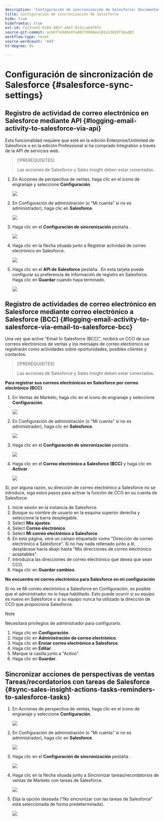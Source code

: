 ```yaml
---
description: 'Configuración de sincronización de Salesforce: Documentos de Marketo: Documentación del producto'
title: Configuración de sincronización de Salesforce
hide: true
hidefromtoc: true
exl-id: fa13ced2-6184-485f-a0ef-813ccab4f0fe
source-git-commit: acb077e9d6e9fa4027d660ee182a13820f16ad83
workflow-type: tm+mt
source-wordcount: '443'
ht-degree: 0%

---
```


# Configuración de sincronización de Salesforce {#salesforce-sync-settings}

## Registro de actividad de correo electrónico en Salesforce mediante API {#logging-email-activity-to-salesforce-via-api}

Esta funcionalidad requiere que esté en la edición Enterprise/Unlimited de Salesforce o en la edición Professional si ha comprado Integration a través de la API de servicios web.

>[!PREREQUISITES]
>
>Las acciones de Salesforce y Sales Insight deben estar conectadas.

1. En Acciones de perspectiva de ventas, haga clic en el icono de engranaje y seleccione **Configuración**.

   ![](assets/salesforce-sync-settings-1.png)

1. En Configuración de administración (o &quot;Mi cuenta&quot; si no es administrador), haga clic en **Salesforce**.

   ![](assets/salesforce-sync-settings-2.png)

1. Haga clic en el **Configuración de sincronización** pestaña .

   ![](assets/salesforce-sync-settings-3.png)

1. Haga clic en la flecha situada junto a Registrar actividad de correo electrónico en Salesforce.

   ![](assets/salesforce-sync-settings-4.png)

1. Haga clic en el **API de Salesforce** pestaña . En esta tarjeta puede configurar su preferencia de información de registro en Salesforce. Haga clic en **Guardar** cuando haya terminado.

   ![](assets/salesforce-sync-settings-5.png)

## Registro de actividades de correo electrónico en Salesforce mediante correo electrónico a Salesforce (BCC) {#logging-email-activity-to-salesforce-via-email-to-salesforce-bcc}

Una vez que active &quot;Email to Salesforce (BCC)&quot;, recibirá un CCO de sus correos electrónicos de ventas y los mensajes de correo electrónico se registrarán como actividades sobre oportunidades, posibles clientes y contactos.

>[!PREREQUISITES]
>
>Las acciones de Salesforce y Sales Insight deben estar conectadas.

**Para registrar sus correos electrónicos en Salesforce por correo electrónico (BCC)**

1. En Ventas de Marketo, haga clic en el icono de engranaje y seleccione **Configuración**.

   ![](assets/salesforce-sync-settings-6.png)

1. En Configuración de administración (o &quot;Mi cuenta&quot; si no es administrador), haga clic en **Salesforce**.

   ![](assets/salesforce-sync-settings-7.png)

1. Haga clic en el **Configuración de sincronización** pestaña .

   ![](assets/salesforce-sync-settings-8.png)

1. Haga clic en el **Correo electrónico a Salesforce (BCC)** y haga clic en **Activar**.

   ![](assets/salesforce-sync-settings-9.png)

Si, por alguna razón, su dirección de correo electrónico a Salesforce no se introduce, siga estos pasos para activar la función de CCO en su cuenta de Salesforce:

1. Inicie sesión en la instancia de Salesforce.
1. Busque su nombre de usuario en la esquina superior derecha y seleccione la barra desplegable.
1. Select **Mis ajustes**.
1. Select **Correo electrónico**.
1. Select **Mi correo electrónico a Salesforce**.
1. En esta página, verá un campo etiquetado como &quot;Dirección de correo electrónico a Salesforce&quot;. Si no hay nada rellenado junto a él, desplácese hacia abajo hasta &quot;Mis direcciones de correo electrónico aceptables&quot;.
1. Introduzca las direcciones de correo electrónico que desea que sean CCO.
1. Haga clic en **Guardar cambios**.

**No encuentro mi correo electrónico para Salesforce en mi configuración**

Si no ve Mi correo electrónico a Salesforce en Configuración, es posible que el administrador no lo haya habilitado. Esto puede ocurrir si su equipo es nuevo en Salesforce o si su equipo nunca ha utilizado la dirección de CCO que proporciona Salesforce.

>[!NOTE]
>
>Necesitará privilegios de administrador para configurarlo.

1. Haga clic en **Configuración**.
1. Haga clic en **Administración de correo electrónico**.
1. Haga clic en **Enviar correo electrónico a Salesforce**.
1. Haga clic en **Editar**.
1. Marque la casilla junto a &quot;Activo&quot;.
1. Haga clic en **Guardar**.

## Sincronizar acciones de perspectivas de ventas Tareas/recordatorios con tareas de Salesforce {#sync-sales-insight-actions-tasks-reminders-to-salesforce-tasks}

1. En Acciones de perspectiva de ventas, haga clic en el icono de engranaje y seleccione **Configuración**.

   ![](assets/salesforce-sync-settings-10.png)

1. En Configuración de administración (o &quot;Mi cuenta&quot; si no es administrador), haga clic en **Salesforce**.

   ![](assets/salesforce-sync-settings-11.png)

1. Haga clic en el **Configuración de sincronización** pestaña .

   ![](assets/salesforce-sync-settings-12.png)

1. Haga clic en la flecha situada junto a Sincronizar tareas/recordatorios de ventas de Marketo con tareas de Salesforce.

   ![](assets/salesforce-sync-settings-13.png)

1. Elija la opción deseada (&quot;No sincronizar con las tareas de Salesforce&quot; está seleccionada de forma predeterminada).

   ![](assets/salesforce-sync-settings-14.png)
